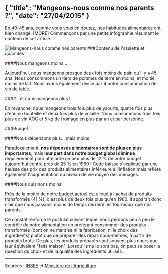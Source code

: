 {
"title":  "Mangeons-nous comme nos parents ?",
"date":  "27/04/2015"
}
---
En 40-45 ans, comme vous vous en doutez, nos habitudes alimentaires ont bien changé.
[MORE]
Commençons par une petite infographie résumant le contenu de cet article : 

![Mangeons-nous comme nos parents ](assets/img/mangeons-nous.png "Mangeons-nous comme nos parents ?")
###Contenu de l'assiette et quantités

####Nous mangeons moins...

Aujourd'hui, nous mangeons presque deux fois moins de pain qu'il y a 45 ans. Nous consommons un tiers de pommes de terre en moins, et moitié moins de lait. Nous avons également divisé par 4 notre consommation de vin de table.

####...et nous mangeons plus !

En revanche, nous mangeons trois fois plus de yaourts, quatre fois plus d'eau en bouteille et deux fois plus de volaille. Nous consommons trois fois plus de vin AOC et 5 kg de fromage en plus par an et par personne.
 
###Budget

####Nous dépensons plus... mais moins !

Paradoxalement, **nos dépenses alimentaires sont de plus en plus importantes**, mais **leur part dans notre budget global diminue** régulièrement pour atteindre un peu plus de 12 % de notre budget aujourd'hui contre près de 25 % en 1960 ! Cette baisse s'explique par une hausse des prix des produits alimentaires inférieure à l'inflation mais reflète également l'augmentation du niveau de vie moyen des ménages. 

####Nous cuisinons moins

Près de la moitié de notre budget actuel est alloué à l'achat de produits transformés (41 %), c'est plus de deux fois plus qu'en 1960. Il apparait donc clair que nous passons moins de temps derrière les fourneaux que nos parents.

Ce constat renforce le postulat suivant lequel nous perdons peu à peu le contrôle de notre alimentation en préférant consommer des produits transformés (dont on ne maitrîse ni la fabrication, ni le choix des ingrédients) plutôt que de préparer des repas nous-mêmes, à partir de produits bruts. De plus, les produits préparés sont souvent plus chers que leur équivalent "faits maison". Lorsqu'ils ne le sont pas, on peut se poser la question du choix et de la qualité des ingrédients utilisés.

___

Sources : [INSEE](http://www.insee.fr/fr/ffc/tef/tef2011/T11F061/T11F061.pdf) et [Ministère de l'Agriculture](http://www.agreste.agriculture.gouv.fr/IMG/pdf/doctravail50112.pdf)